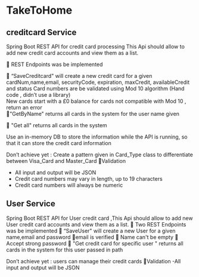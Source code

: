 # TakeToHome

## creditcard Service

Spring Boot REST API for credit card processing This Api should allow to add new credit card accounts and view them as a list.  

 REST Endpoints was be implemented  

 “SaveCreditcard" will create a new credit card for a given cardNum,name,email, securityCode, expiration, maxCredit, availableCredit and status
Card numbers are be validated using Mod 10 algorithm (Hand code , didn’t use a library)  
New cards start with a £0 balance
for cards not compatible with Mod 10 , return an error  
 "GetByName" returns all cards in the system for the user name given  

 "Get all" returns all cards in the system  

Use an in-memory DB to store the information while the API is running, so that it can store the credit card information  

Don’t achieve yet : Create a pattern given in Card_Type class to differentiate between Visa_Card and Master_Card
Validation
   - All input and output will be JSON
   - Credit card numbers may vary in length, up to 19 characters
   - Credit card numbers will always be numeric

## User Service

Spring Boot REST API for User credit card ,This Api should allow to add new User credit card accounts and view them as a list.
 Two REST Endpoints was be implemented
 “SaveUser" will create a new User for a given name,email and password
email is verified 
 Name can't be empty 
 Accept strong password
 "Get credit card for specific user " returns all cards in the system for this user passed in path

Don’t achieve yet : users can manage their credit cards
Validation
    -All input and output will be JSON
